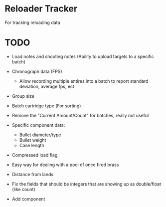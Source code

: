 Reloader Tracker
==============
For tracking reloading data


TODO
==============
* Load notes and shooting notes (Ability to upload targets to a specific batch)
* Chronograph data (FPS)
	* Allow recording multiple entires into a batch to report standard deviation, average fps, ect

* Group size
* Batch cartridge type (For sorting)
* Remove the "Current Amount/Count" for batches, really not useful
* Specific component data:
	* Bullet diameter/type
	* Bullet weight
	* Case length

* Compressed load flag
* Easy way for dealing with a pool of once fired brass
* Distance from lands
* Fix the fields that should be integers that are showing up as double/float (like count)
* Add component
